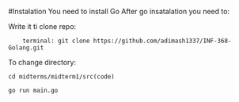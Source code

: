 #Instalation
You need to install Go
After go insatalation you need to:

Write it ti clone repo:
``` 
    terminal: git clone https://github.com/adimash1337/INF-368-Golang.git
``` 
To change directory:

```
cd midterms/midterm1/src(code)
``` 
``` 
go run main.go
``` 
